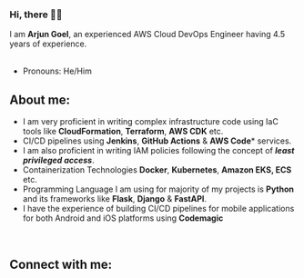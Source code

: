 ### Hi, there 🤷‍♀️

I am <b>Arjun Goel</b>, an experienced AWS Cloud DevOps Engineer having 4.5 years of experience. <br><br>
- Pronouns: He/Him <br>


## About me: 
- I am very proficient in writing complex infrastructure code using IaC tools like **CloudFormation**, **Terraform**, **AWS CDK** etc. <br>
- CI/CD pipelines using **Jenkins**, **GitHub Actions** & **AWS Code*** services. <br>
- I am also proficient in writing IAM policies following the concept of ***least privileged access***. <br>
- Containerization Technologies **Docker**, **Kubernetes**, **Amazon EKS, ECS** etc. <br>
- Programming Language I am using for majority of my projects is **Python** and its frameworks like **Flask**, **Django** & **FastAPI**. <br>
- I have the experience of building CI/CD pipelines for mobile applications for both Android and iOS platforms using **Codemagic** <br>
<br>

## Connect with me:
